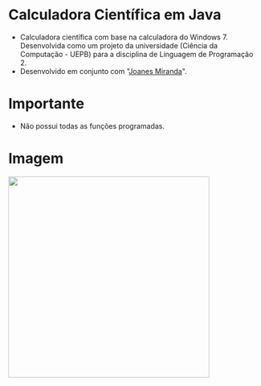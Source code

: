 # Calculadora Científica em Java

* Calculadora científica com base na calculadora do Windows 7. Desenvolvida como um projeto da universidade
(Ciência da Computação - UEPB) para a disciplina de Linguagem de Programação 2.
* Desenvolvido em conjunto com "[Joanes Miranda](https://github.com/JoanesMiranda)".

# Importante

* Não possui todas as funções programadas.

# Imagem

<img src="https://github.com/lucasmlima08/Calculadora-Cientifica/blob/master/img.png" width="400" />
